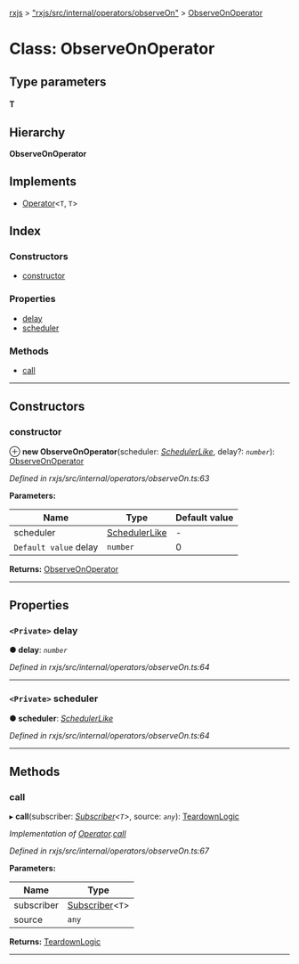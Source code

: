 [rxjs](../README.md) > ["rxjs/src/internal/operators/observeOn"](../modules/_rxjs_src_internal_operators_observeon_.md) > [ObserveOnOperator](../classes/_rxjs_src_internal_operators_observeon_.observeonoperator.md)

# Class: ObserveOnOperator

## Type parameters
#### T 
## Hierarchy

**ObserveOnOperator**

## Implements

* [Operator](../interfaces/_rxjs_src_internal_operator_.operator.md)<`T`, `T`>

## Index

### Constructors

* [constructor](_rxjs_src_internal_operators_observeon_.observeonoperator.md#constructor)

### Properties

* [delay](_rxjs_src_internal_operators_observeon_.observeonoperator.md#delay)
* [scheduler](_rxjs_src_internal_operators_observeon_.observeonoperator.md#scheduler)

### Methods

* [call](_rxjs_src_internal_operators_observeon_.observeonoperator.md#call)

---

## Constructors

<a id="constructor"></a>

###  constructor

⊕ **new ObserveOnOperator**(scheduler: *[SchedulerLike](../interfaces/_rxjs_src_internal_types_.schedulerlike.md)*, delay?: *`number`*): [ObserveOnOperator](_rxjs_src_internal_operators_observeon_.observeonoperator.md)

*Defined in rxjs/src/internal/operators/observeOn.ts:63*

**Parameters:**

| Name | Type | Default value |
| ------ | ------ | ------ |
| scheduler | [SchedulerLike](../interfaces/_rxjs_src_internal_types_.schedulerlike.md) | - |
| `Default value` delay | `number` | 0 |

**Returns:** [ObserveOnOperator](_rxjs_src_internal_operators_observeon_.observeonoperator.md)

___

## Properties

<a id="delay"></a>

### `<Private>` delay

**● delay**: *`number`*

*Defined in rxjs/src/internal/operators/observeOn.ts:64*

___
<a id="scheduler"></a>

### `<Private>` scheduler

**● scheduler**: *[SchedulerLike](../interfaces/_rxjs_src_internal_types_.schedulerlike.md)*

*Defined in rxjs/src/internal/operators/observeOn.ts:64*

___

## Methods

<a id="call"></a>

###  call

▸ **call**(subscriber: *[Subscriber](_rxjs_src_internal_subscriber_.subscriber.md)<`T`>*, source: *`any`*): [TeardownLogic](../modules/_rxjs_src_internal_types_.md#teardownlogic)

*Implementation of [Operator](../interfaces/_rxjs_src_internal_operator_.operator.md).[call](../interfaces/_rxjs_src_internal_operator_.operator.md#call)*

*Defined in rxjs/src/internal/operators/observeOn.ts:67*

**Parameters:**

| Name | Type |
| ------ | ------ |
| subscriber | [Subscriber](_rxjs_src_internal_subscriber_.subscriber.md)<`T`> |
| source | `any` |

**Returns:** [TeardownLogic](../modules/_rxjs_src_internal_types_.md#teardownlogic)

___

